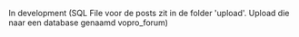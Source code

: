 In development
(SQL File voor de posts zit in de folder 'upload'. Upload die naar een database genaamd vopro_forum)
